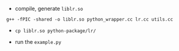- compile, generate `liblr.so`
```
g++ -fPIC -shared -o liblr.so python_wrapper.cc lr.cc utils.cc

```

- `cp liblr.so python-package/lr/`

- run the `example.py`

